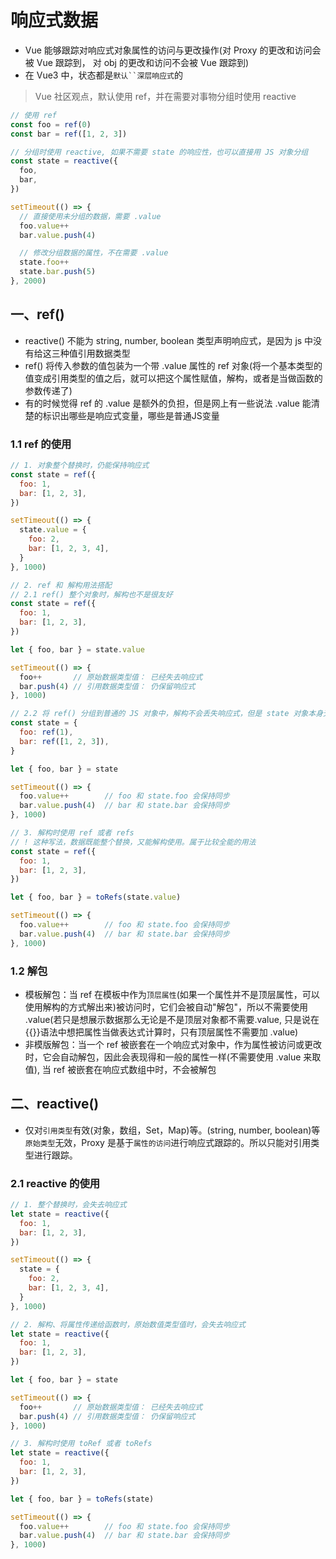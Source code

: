 # 响应式数据

- Vue 能够跟踪对响应式对象属性的访问与更改操作(对 Proxy 的更改和访问会被 Vue 跟踪到， 对 obj 的更改和访问不会被 Vue 跟踪到)
- 在 Vue3 中，状态都是`默认``深层响应式`的
  
> Vue 社区观点，默认使用 ref，并在需要对事物分组时使用 reactive

```js
// 使用 ref
const foo = ref(0)
const bar = ref([1, 2, 3])

// 分组时使用 reactive, 如果不需要 state 的响应性，也可以直接用 JS 对象分组
const state = reactive({
  foo,
  bar,
})

setTimeout(() => {
  // 直接使用未分组的数据，需要 .value
  foo.value++
  bar.value.push(4)

  // 修改分组数据的属性，不在需要 .value
  state.foo++
  state.bar.push(5)
}, 2000)
```

## 一、ref()

- reactive() 不能为 string, number, boolean 类型声明响应式，是因为 js 中没有给这三种值引用数据类型
- ref() 将传入参数的值包装为一个带 .value 属性的 ref 对象(将一个基本类型的值变成引用类型的值之后，就可以把这个属性赋值，解构，或者是当做函数的参数传递了)
- 有的时候觉得 ref 的 .value 是额外的负担，但是网上有一些说法 .value 能清楚的标识出哪些是响应式变量，哪些是普通JS变量

### 1.1 ref 的使用

```js
// 1. 对象整个替换时，仍能保持响应式
const state = ref({
  foo: 1,
  bar: [1, 2, 3],
})

setTimeout(() => {
  state.value = {
    foo: 2,
    bar: [1, 2, 3, 4],
  }
}, 1000)

// 2. ref 和 解构用法搭配
// 2.1 ref() 整个对象时，解构也不是很友好
const state = ref({
  foo: 1,
  bar: [1, 2, 3],
})

let { foo, bar } = state.value

setTimeout(() => {
  foo++       // 原始数据类型值： 已经失去响应式
  bar.push(4) // 引用数据类型值： 仍保留响应式
}, 1000)

// 2.2 将 ref() 分组到普通的 JS 对象中，解构不会丢失响应式，但是 state 对象本身无响应性
const state = {
  foo: ref(1),
  bar: ref([1, 2, 3]),
}

let { foo, bar } = state

setTimeout(() => {
  foo.value++        // foo 和 state.foo 会保持同步
  bar.value.push(4)  // bar 和 state.bar 会保持同步
}, 1000)

// 3. 解构时使用 ref 或者 refs
// ! 这种写法，数据既能整个替换，又能解构使用。属于比较全能的用法
const state = ref({
  foo: 1,
  bar: [1, 2, 3],
})

let { foo, bar } = toRefs(state.value)

setTimeout(() => {
  foo.value++        // foo 和 state.foo 会保持同步
  bar.value.push(4)  // bar 和 state.bar 会保持同步
}, 1000)
```

### 1.2 解包

- 模板解包：当 ref 在模板中作为`顶层属性`(如果一个属性并不是顶层属性，可以使用解构的方式解出来)被访问时，它们会被自动"解包"，所以不需要使用 .value(若只是想展示数据那么无论是不是顶层对象都不需要.value, 只是说在{{}}语法中想把属性当做表达式计算时，只有顶层属性不需要加 .value)
- 非模版解包：当一个 ref 被嵌套在一个响应式对象中，作为属性被访问或更改时，它会自动解包，因此会表现得和一般的属性一样(不需要使用 .value 来取值), 当 ref 被嵌套在响应式数组中时，不会被解包
  
## 二、reactive()

- 仅对`引用类型`有效(对象，数组，Set，Map)等。(string, number, boolean)等`原始类型`无效，Proxy 是基于`属性的访问`进行响应式跟踪的。所以只能对引用类型进行跟踪。

### 2.1 reactive 的使用

```js
// 1. 整个替换时，会失去响应式
let state = reactive({
  foo: 1,
  bar: [1, 2, 3],
})

setTimeout(() => {
  state = {
    foo: 2,
    bar: [1, 2, 3, 4],
  }
}, 1000)

// 2. 解构、将属性传递给函数时，原始数值类型值时，会失去响应式
let state = reactive({
  foo: 1,
  bar: [1, 2, 3],
})

let { foo, bar } = state

setTimeout(() => {
  foo++       // 原始数据类型值： 已经失去响应式
  bar.push(4) // 引用数据类型值： 仍保留响应式
}, 1000)

// 3. 解构时使用 toRef 或者 toRefs
let state = reactive({
  foo: 1,
  bar: [1, 2, 3],
})

let { foo, bar } = toRefs(state)

setTimeout(() => {
  foo.value++        // foo 和 state.foo 会保持同步
  bar.value.push(4)  // bar 和 state.bar 会保持同步
}, 1000)
```
